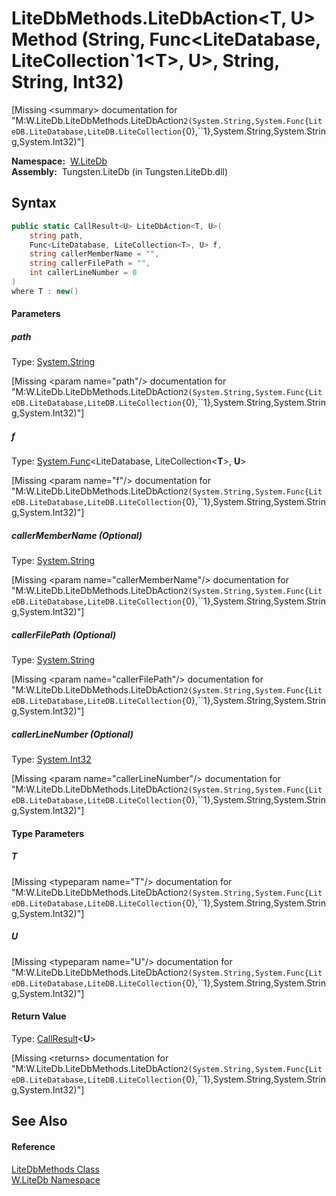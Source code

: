 LiteDbMethods.LiteDbAction&lt;T, U> Method (String, Func&lt;LiteDatabase, LiteCollection`1&lt;T>, U>, String, String, Int32)
============================================================================================================================
  
[Missing &lt;summary> documentation for "M:W.LiteDb.LiteDbMethods.LiteDbAction``2(System.String,System.Func{LiteDB.LiteDatabase,LiteDB.LiteCollection{``0},``1},System.String,System.String,System.Int32)"]


  **Namespace:**  [W.LiteDb][1]  
  **Assembly:**  Tungsten.LiteDb (in Tungsten.LiteDb.dll)

Syntax
------

```csharp
public static CallResult<U> LiteDbAction<T, U>(
	string path,
	Func<LiteDatabase, LiteCollection<T>, U> f,
	string callerMemberName = "",
	string callerFilePath = "",
	int callerLineNumber = 0
)
where T : new()

```

#### Parameters

##### *path*
Type: [System.String][2]  

[Missing &lt;param name="path"/> documentation for "M:W.LiteDb.LiteDbMethods.LiteDbAction``2(System.String,System.Func{LiteDB.LiteDatabase,LiteDB.LiteCollection{``0},``1},System.String,System.String,System.Int32)"]


##### *f*
Type: [System.Func][3]&lt;LiteDatabase, LiteCollection&lt;**T**>, **U**>  

[Missing &lt;param name="f"/> documentation for "M:W.LiteDb.LiteDbMethods.LiteDbAction``2(System.String,System.Func{LiteDB.LiteDatabase,LiteDB.LiteCollection{``0},``1},System.String,System.String,System.Int32)"]


##### *callerMemberName* (Optional)
Type: [System.String][2]  

[Missing &lt;param name="callerMemberName"/> documentation for "M:W.LiteDb.LiteDbMethods.LiteDbAction``2(System.String,System.Func{LiteDB.LiteDatabase,LiteDB.LiteCollection{``0},``1},System.String,System.String,System.Int32)"]


##### *callerFilePath* (Optional)
Type: [System.String][2]  

[Missing &lt;param name="callerFilePath"/> documentation for "M:W.LiteDb.LiteDbMethods.LiteDbAction``2(System.String,System.Func{LiteDB.LiteDatabase,LiteDB.LiteCollection{``0},``1},System.String,System.String,System.Int32)"]


##### *callerLineNumber* (Optional)
Type: [System.Int32][4]  

[Missing &lt;param name="callerLineNumber"/> documentation for "M:W.LiteDb.LiteDbMethods.LiteDbAction``2(System.String,System.Func{LiteDB.LiteDatabase,LiteDB.LiteCollection{``0},``1},System.String,System.String,System.Int32)"]


#### Type Parameters

##### *T*

[Missing &lt;typeparam name="T"/> documentation for "M:W.LiteDb.LiteDbMethods.LiteDbAction``2(System.String,System.Func{LiteDB.LiteDatabase,LiteDB.LiteCollection{``0},``1},System.String,System.String,System.Int32)"]


##### *U*

[Missing &lt;typeparam name="U"/> documentation for "M:W.LiteDb.LiteDbMethods.LiteDbAction``2(System.String,System.Func{LiteDB.LiteDatabase,LiteDB.LiteCollection{``0},``1},System.String,System.String,System.Int32)"]


#### Return Value
Type: [CallResult][5]&lt;**U**>  

[Missing &lt;returns> documentation for "M:W.LiteDb.LiteDbMethods.LiteDbAction``2(System.String,System.Func{LiteDB.LiteDatabase,LiteDB.LiteCollection{``0},``1},System.String,System.String,System.Int32)"]


See Also
--------

#### Reference
[LiteDbMethods Class][6]  
[W.LiteDb Namespace][1]  

[1]: ../README.md
[2]: http://msdn.microsoft.com/en-us/library/s1wwdcbf
[3]: http://msdn.microsoft.com/en-us/library/bb534647
[4]: http://msdn.microsoft.com/en-us/library/td2s409d
[5]: ../../W/CallResult_1/README.md
[6]: README.md
[7]: ../../_icons/Help.png